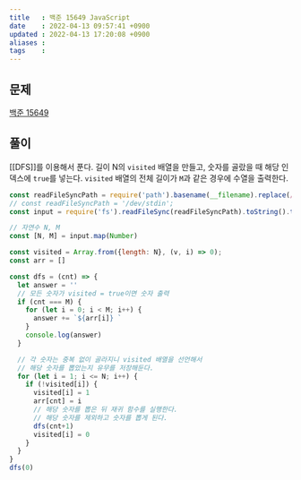 ```yaml
---
title   : 백준 15649 JavaScript 
date    : 2022-04-13 09:57:41 +0900
updated : 2022-04-13 17:20:08 +0900
aliases : 
tags    : 
---
```

## 문제
[백준 15649](https://www.acmicpc.net/problem/15649)

## 풀이

[[DFS]]를 이용해서 푼다.
길이 N의 `visited` 배열을 만들고, 숫자를 골랐을 때 해당 인덱스에 `true`를 넣는다. `visited` 배열의 전체 길이가 `M`과 같은 경우에 수열을 출력한다.

```javascript
const readFileSyncPath = require('path').basename(__filename).replace(/js$/, 'txt');
// const readFileSyncPath = '/dev/stdin';
const input = require('fs').readFileSync(readFileSyncPath).toString().trim().split(" ");

// 자연수 N, M
const [N, M] = input.map(Number)

const visited = Array.from({length: N}, (v, i) => 0);
const arr = []

const dfs = (cnt) => {
  let answer = ''
  // 모든 숫자가 visited = true이면 숫자 출력
  if (cnt === M) {
    for (let i = 0; i < M; i++) {
      answer += `${arr[i]} `
    }
    console.log(answer)
  }

  // 각 숫자는 중복 없이 골라지니 visited 배열을 선언해서
  // 해당 숫자를 뽑았는지 유무를 저장해둔다.
  for (let i = 1; i <= N; i++) {
    if (!visited[i]) {
      visited[i] = 1
      arr[cnt] = i
      // 해당 숫자를 뽑은 뒤 재귀 함수를 실행한다. 
      // 해당 숫자를 제외하고 숫자를 뽑게 된다.
      dfs(cnt+1)
      visited[i] = 0
    }
  }
}
dfs(0)
```
